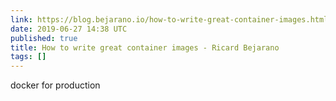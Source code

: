 ```yaml
---
link: https://blog.bejarano.io/how-to-write-great-container-images.html
date: 2019-06-27 14:38 UTC
published: true
title: How to write great container images - Ricard Bejarano
tags: []
---
```


docker for production
